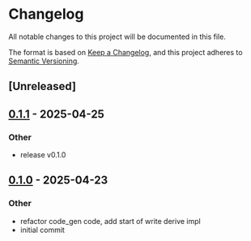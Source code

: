# Changelog

All notable changes to this project will be documented in this file.

The format is based on [Keep a Changelog](https://keepachangelog.com/en/1.0.0/),
and this project adheres to [Semantic Versioning](https://semver.org/spec/v2.0.0.html).

## [Unreleased]

## [0.1.1](https://github.com/bbaldino/parsely/compare/parsely-macro-v0.1.0...parsely-macro-v0.1.1) - 2025-04-25

### Other

- release v0.1.0

## [0.1.0](https://github.com/bbaldino/parsely/releases/tag/parsely-macro-v0.1.0) - 2025-04-23

### Other

- refactor code_gen code, add start of write derive impl
- initial commit
